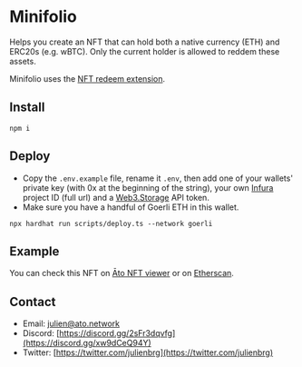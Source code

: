 # Minifolio

Helps you create an NFT that can hold both a native currency (ETH) and ERC20s (e.g. wBTC). Only the current holder is allowed to reddem these assets.

Minifolio uses the [NFT redeem extension](https://github.com/ATO-nft/redeemable).

## Install

```shell
npm i
```

## Deploy

- Copy the `.env.example` file, rename it `.env`, then add one of your wallets' private key (with 0x at the beginning of the string), your own [Infura](https://infura.io/) project ID (full url) and a [Web3.Storage](https://web3.storage/tokens/) API token.
- Make sure you have a handful of Goerli ETH in this wallet.

```
npx hardhat run scripts/deploy.ts --network goerli
```

## Example

You can check this NFT on [Āto NFT viewer](https://ato.network/Goerli/0x430f3E1b3F1458E2d94452e85113181e318Bcaf2/1) or on [Etherscan](https://goerli.etherscan.io/address/0x430f3e1b3f1458e2d94452e85113181e318bcaf2).

## Contact

- Email: [julien@ato.network](mailto:julien@ato.network)
- Discord: [https://discord.gg/2sFr3dqvfg](https://discord.gg/xw9dCeQ94Y)
- Twitter: [https://twitter.com/julienbrg](https://twitter.com/julienbrg)
